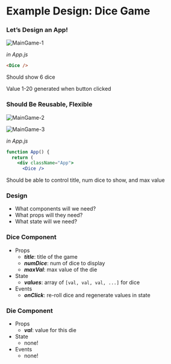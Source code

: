 # Example Design: Dice Game

### Let’s Design an App!
![MainGame-1](https://lessons.springboard.com/image/https%3A%2F%2Fs3-us-west-2.amazonaws.com%2Fsecure.notion-static.com%2Fb0761714-242d-4761-8d0a-03d7fc55dd0b%2FUntitled.png?table=block&id=c7764ea7-7bfd-45cc-929f-e669a81aafc5&spaceId=163f1722-85e9-4a3c-adba-457a91094f00&width=2000&userId=&cache=v2)

_in App.js_
```html
<Dice />
```

Should show 6 dice

Value 1-20 generated when button clicked

### Should Be Reusable, Flexible
![MainGame-2](https://lessons.springboard.com/image/https%3A%2F%2Fs3-us-west-2.amazonaws.com%2Fsecure.notion-static.com%2F6221ef78-bcbe-4ae1-9168-0e076634c03b%2FUntitled.png?table=block&id=fc8dbe18-0bda-47fb-bbc7-eebcb9548401&spaceId=163f1722-85e9-4a3c-adba-457a91094f00&width=2000&userId=&cache=v2)

![MainGame-3](https://lessons.springboard.com/image/https%3A%2F%2Fs3-us-west-2.amazonaws.com%2Fsecure.notion-static.com%2F6221ef78-bcbe-4ae1-9168-0e076634c03b%2FUntitled.png?table=block&id=fc8dbe18-0bda-47fb-bbc7-eebcb9548401&spaceId=163f1722-85e9-4a3c-adba-457a91094f00&width=2000&userId=&cache=v2)

_in App.js_
```jsx
function App() {
  return (
    <div className="App">
      <Dice />
```

Should be able to control title, num dice to show, and max value

### Design
- What components will we need?
- What props will they need?
- What state will we need?

### Dice Component
- Props
    - ***title***: title of the game
    - ***numDice***: num of dice to display
    - ***maxVal***: max value of the die
- State
    - ***values***: array of `[val, val, val, ...]` for dice
- Events
    - ***onClick***: re-roll dice and regenerate values in state

### Die Component
- Props
    - ***val***: value for this die
- State
    - none!
- Events
    - none!
